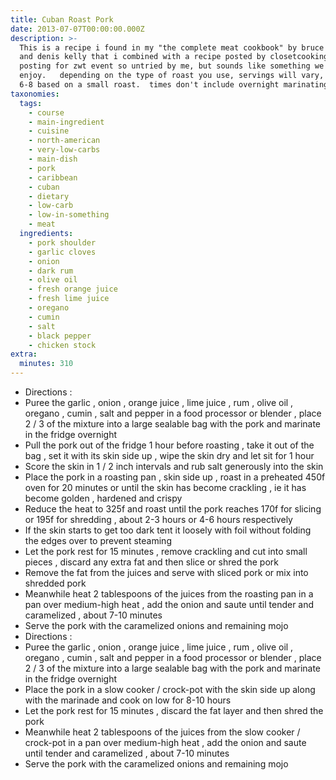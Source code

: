 ```yaml
---
title: Cuban Roast Pork
date: 2013-07-07T00:00:00.000Z
description: >-
  This is a recipe i found in my "the complete meat cookbook" by bruce aidells
  and denis kelly that i combined with a recipe posted by closetcooking,com.
  posting for zwt event so untried by me, but sounds like something we would
  enjoy.   depending on the type of roast you use, servings will vary, but i put
  6-8 based on a small roast.  times don't include overnight marinating time.
taxonomies:
  tags:
    - course
    - main-ingredient
    - cuisine
    - north-american
    - very-low-carbs
    - main-dish
    - pork
    - caribbean
    - cuban
    - dietary
    - low-carb
    - low-in-something
    - meat
  ingredients:
    - pork shoulder
    - garlic cloves
    - onion
    - dark rum
    - olive oil
    - fresh orange juice
    - fresh lime juice
    - oregano
    - cumin
    - salt
    - black pepper
    - chicken stock
extra:
  minutes: 310
---
```

 - Directions :
 - Puree the garlic , onion , orange juice , lime juice , rum , olive oil , oregano , cumin , salt and pepper in a food processor or blender , place 2 / 3 of the mixture into a large sealable bag with the pork and marinate in the fridge overnight
 - Pull the pork out of the fridge 1 hour before roasting , take it out of the bag , set it with its skin side up , wipe the skin dry and let sit for 1 hour
 - Score the skin in 1 / 2 inch intervals and rub salt generously into the skin
 - Place the pork in a roasting pan , skin side up , roast in a preheated 450f oven for 20 minutes or until the skin has become crackling , ie it has become golden , hardened and crispy
 - Reduce the heat to 325f and roast until the pork reaches 170f for slicing or 195f for shredding , about 2-3 hours or 4-6 hours respectively
 - If the skin starts to get too dark tent it loosely with foil without folding the edges over to prevent steaming
 - Let the pork rest for 15 minutes , remove crackling and cut into small pieces , discard any extra fat and then slice or shred the pork
 - Remove the fat from the juices and serve with sliced pork or mix into shredded pork
 - Meanwhile heat 2 tablespoons of the juices from the roasting pan in a pan over medium-high heat , add the onion and saute until tender and caramelized , about 7-10 minutes
 - Serve the pork with the caramelized onions and remaining mojo
 - Directions :
 - Puree the garlic , onion , orange juice , lime juice , rum , olive oil , oregano , cumin , salt and pepper in a food processor or blender , place 2 / 3 of the mixture into a large sealable bag with the pork and marinate in the fridge overnight
 - Place the pork in a slow cooker / crock-pot with the skin side up along with the marinade and cook on low for 8-10 hours
 - Let the pork rest for 15 minutes , discard the fat layer and then shred the pork
 - Meanwhile heat 2 tablespoons of the juices from the slow cooker / crock-pot in a pan over medium-high heat , add the onion and saute until tender and caramelized , about 7-10 minutes
 - Serve the pork with the caramelized onions and remaining mojo
